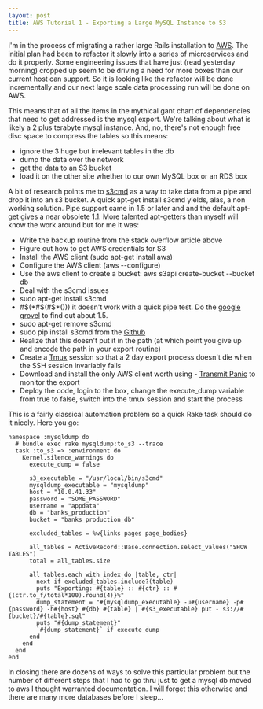 ```yaml
---
layout: post
title: AWS Tutorial 1 - Exporting a Large MySQL Instance to S3
---
```

I'm in the process of migrating a rather large Rails installation to [AWS](http://aws.amazon.com/).  The initial plan had been to refactor it slowly into a series of microservices and do it properly.  Some engineering issues that have just (read yesterday morning) cropped up seem to be driving a need for more boxes than our current host can support.  So it is looking like the refactor will be done incrementally and our next large scale data processing run will be done on AWS. 

This means that of all the items in the mythical gant chart of dependencies that need to get addressed is the mysql export.  We're talking about what is likely a 2 plus terabyte mysql instance.  And, no, there's not enough free disc space to compress the tables so this means:

* ignore the 3 huge but irrelevant tables in the db
* dump the data over the network
* get the data to an S3 bucket
* load it on the other site whether to our own MySQL box or an RDS box

A bit of research points me to [s3cmd](http://serverfault.com/questions/605796/how-to-pipe-a-mysql-dump-to-s3cmd) as a way to take data from a pipe and drop it into an s3 bucket.  A quick apt-get install s3cmd yields, alas, a non working solution.  Pipe support came in 1.5 or later and and the default apt-get gives a near obsolete 1.1.  More talented apt-getters than myself will know the work around but for me it was:

* Write the backup routine from the stack overflow article above
* Figure out how to get AWS credentials for S3
* Install the AWS client (sudo apt-get install aws)
* Configure the AWS client (aws --configure)
* Use the aws client to create a bucket: aws s3api create-bucket --bucket db
* Deal with the s3cmd issues
* sudo apt-get install s3cmd
* #$(*#$(#$*())) it doesn't work with a quick pipe test.  Do the [google grovel](https://github.com/s3tools/s3cmd/issues/270) to find out about 1.5.
* sudo apt-get remove s3cmd
* sudo pip install s3cmd from the [Github](https://github.com/s3tools/s3cmd/blob/master/INSTALL)
* Realize that this doesn't put it in the path (at which point you give up and encode the path in your export routine)
* Create a [Tmux](https://tmux.github.io/) session so that a 2 day export process doesn't die when the SSH session invariably fails
* Download and install the only AWS client worth using - [Transmit Panic](http://panic.com/transmit/) to monitor the export
* Deploy the code, login to the box, change the execute_dump variable from true to false, switch into the tmux session and start the process

This is a fairly classical automation problem so a quick Rake task should do it nicely.  Here you go:

    namespace :mysqldump do
      # bundle exec rake mysqldump:to_s3 --trace
      task :to_s3 => :environment do
        Kernel.silence_warnings do 
          execute_dump = false

          s3_executable = "/usr/local/bin/s3cmd"
          mysqldump_executable = "mysqldump"
          host = "10.0.41.33"
          password = "SOME_PASSWORD"
          username = "appdata"
          db = "banks_production"
          bucket = "banks_production_db"
    
          excluded_tables = %w{links pages page_bodies}
    
          all_tables = ActiveRecord::Base.connection.select_values("SHOW TABLES")
          total = all_tables.size

          all_tables.each_with_index do |table, ctr|
            next if excluded_tables.include?(table)
            puts "Exporting: #{table} :: #{ctr} :: #{(ctr.to_f/total*100).round(4)}%"
            dump_statement = "#{mysqldump_executable} -u#{username} -p#{password} -h#{host} #{db} #{table} | #{s3_executable} put - s3://#{bucket}/#{table}.sql"      
            puts "#{dump_statement}"
            `#{dump_statement}` if execute_dump
          end
        end
      end
    end

In closing there are dozens of ways to solve this particular problem but the number of different steps that I had to go thru just to get a mysql db moved to aws I thought warranted documentation.  I will forget this otherwise and there are many more databases before I sleep...


